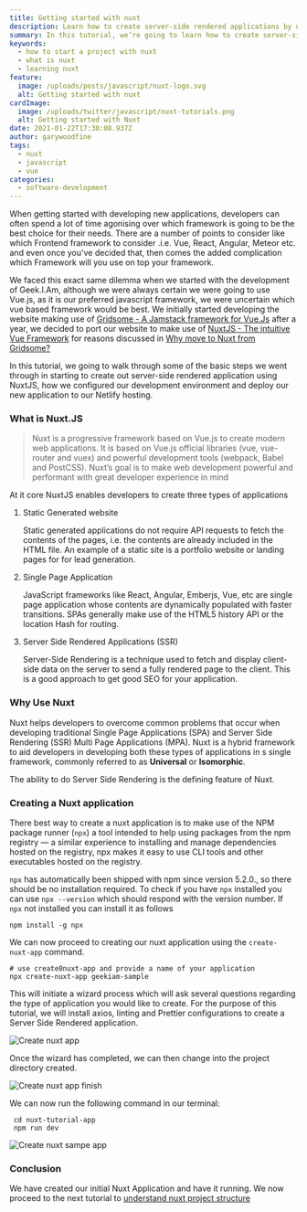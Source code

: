 ```yaml
---
title: Getting started with nuxt
description: Learn how to create server-side rendered applications by using Nuxt.js, how to configure your application for development.
summary: In this tutorial, we’re going to learn how to create server-side rendered applications by using Nuxt.js.
keywords:
  - how to start a project with nuxt
  - what is nuxt
  - learning nuxt
feature:
  image: /uploads/posts/javascript/nuxt-logo.svg
  alt: Getting started with nuxt
cardImage:
  image: /uploads/twitter/javascript/nuxt-tutorials.png
  alt: Getting started with Nuxt
date: 2021-01-22T17:30:08.937Z
author: garywoodfine
tags:
  - nuxt
  - javascript
  - vue
categories:
  - software-development
---
```

When getting started with developing new applications, developers can often spend a lot of time agonising over which 
framework is going to be the best choice for their needs.  There are a number of points to consider like which Frontend
framework to consider .i.e. Vue, React, Angular, Meteor etc. and even once you've decided that, then comes the added
complication which Framework will you use on top your framework. 

We faced this exact same dilemma when we started with the development of Geek.I.Am, although we were always certain we
were going to use Vue.js, as it is our preferred javascript framework, we were uncertain which vue based framework would
be best. We initially started developing the website making use of [Gridsome - A Jamstack framework for Vue.Js](https://gridsome.org/ "Gridsome - A Jamstack framework for Vue.Js")
after a year, we decided to port our website to make use of [NuxtJS - The intuitive Vue Framework](https://nuxtjs.org/ "NuxtJS - The intuitive Vue Framework" )
for reasons discussed in [Why move to Nuxt from Gridsome?](https://garywoodfine.com/why-move-to-nuxt-from-gridsome/ "Why move to Nuxt from Gridsome?")

In this tutorial, we going to walk through some of the basic steps we went through in starting to create out server-side
rendered application using NuxtJS, how we configured our development environment and deploy our new application to our
Netlify hosting.

### What is Nuxt.JS

> Nuxt is a progressive framework based on Vue.js to create modern web applications. 
> It is based on Vue.js official libraries (vue, vue-router and vuex) and powerful development tools
> (webpack, Babel and PostCSS). Nuxt’s goal is to make web development powerful and performant with great developer 
> experience in mind

At it core NuxtJS enables developers to create three types of applications 

1. Static Generated website
   
   Static generated applications do not require API requests to fetch the contents of the pages, i.e. the contents 
   are already included in the HTML file. An example of a static site is a portfolio website or landing pages for 
   for lead generation.
   
2. Single Page Application
   
   JavaScript frameworks like React, Angular, Emberjs, Vue, etc are single page application whose contents are 
   dynamically populated with faster transitions. SPAs generally make use of the HTML5 history API or the location Hash
   for routing.
   
3. Server Side Rendered Applications (SSR)
   
   Server-Side Rendering is a technique used to fetch and display client-side data on the server to send a fully 
   rendered page to the client. This is a good approach to get good SEO for your application.

### Why Use Nuxt

Nuxt helps developers to overcome common problems that occur when developing traditional Single Page Applications (SPA)
and Server Side Rendering (SSR) Multi Page Applications (MPA). Nuxt is a hybrid framework to aid developers in developing
both these types of applications in s single framework, commonly referred to as **Universal** or **Isomorphic**.

The ability to do Server Side Rendering is the defining feature of Nuxt.

### Creating a Nuxt application

There best way to create a nuxt application is to make use of the NPM package runner (`npx`) a tool intended 
to help using packages from the npm registry — a similar experience to installing and manage dependencies hosted on 
the registry, npx makes it easy to use CLI tools and other executables hosted on the registry. 

`npx` has automatically been shipped with npm since version 5.2.0., so there should be no installation required. To 
check if you have `npx` installed you can use `npx --version` which should respond with the version number. If `npx` 
not installed you can install it as follows

```shell
npm install -g npx
```

We can now proceed to creating our nuxt application using the `create-nuxt-app` command.

```shell
# use create0nuxt-app and provide a name of your application
npx create-nuxt-app geekiam-sample
```
This will initiate a wizard process which will ask several questions regarding the type of application you would like 
to create. For the purpose of this tutorial, we will install axios, linting and Prettier configurations to create a 
Server Side Rendered application.

![Create nuxt app ](/uploads/create-nuxt-app.png "create nuxt app")

Once the wizard has completed,  we can then change into the project directory created.

![Create nuxt app finish ](/uploads/create-nuxt-finish.png "create nuxt app finish")

We can now run the following command in our terminal:
```shell
 cd nuxt-tutorial-app
 npm run dev
```

![Create nuxt sampe app ](/uploads/create-nuxt-sample.png "create nuxt sample app")
  
### Conclusion

We have created our initial Nuxt Application and have it running.  We now proceed to the next tutorial to [understand
nuxt project structure](https://geekiam.io/understanding-nuxt-project-structure "Understanding the nuxt project structure | Geek.I.Am")
